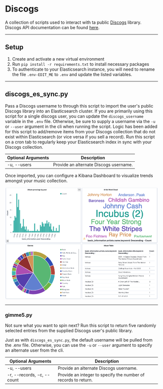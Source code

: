 # Discogs

A collection of scripts used to interact with ta public [Discogs](https://www.discogs.com/) library. Discogs API documentation can be found [here](https://www.discogs.com/developers).

---
## Setup
1. Create and activate a new virtual environment
2. Run `pip install -r requirements.txt` to install necessary packages
3. To authenticate to your Elasticsearch instance, you will need to rename the file `.env-EDIT_ME` to `.env` and update the listed variables.

---

## discogs_es_sync.py
Pass a Discogs username to through this script to import the user's public Discogs library into an Elasticsearch cluster. If you are primarily using this script for a single discogs user, you can update the `discogs_username` variable in the `.env` file. Otherwise, be sure to supply a username via the `-u` or `--user` argument in the cli when running the script. Logic has been added for this script to add/remove items from your Discogs collection that do not exist within Elasticsearch (or vice versa if you sell a record). Run this script on a cron tab to regularly keep your Elasticsearch index in sync with your Discogs collection.

Optional Arguments | Description
------------ | -------------
-u, --users| Provide an alternate Discogs username.

Once imported, you can configure a Kibana Dashboard to visualize trends amongst your music collection.

![Kibana Dashboard](kibana_dashboard.png)

---

### gimme5.py
Not sure what you want to spin next? Run this script to return five randomly selected entries from the supplied Discogs user's public library.

Just as with `discogs_es_sync.py`, the default username will be pulled from the .env file. Otherwise, you can use the `-u` or `--user` argument to specify an alternate user from the cli.

Optional Arguments | Description
------------ | -------------
-u, --users| Provide an alternate Discogs username.
-r, --records, -c, --count | Provide an integer to specify the number of records to return.
